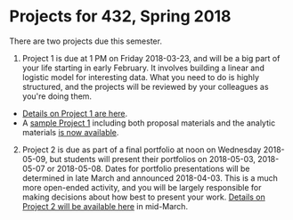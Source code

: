 # Projects for 432, Spring 2018

There are two projects due this semester.

1. Project 1 is due at 1 PM on Friday 2018-03-23, and will be a big part of your life starting in early February. It involves building a linear and logistic model for interesting data. What you need to do is highly structured, and the projects will be reviewed by your colleagues as you're doing them. 

- [Details on Project 1 are here](https://github.com/THOMASELOVE/432-2018/tree/master/projects/project1).
- A [sample Project 1](https://github.com/THOMASELOVE/432-2018/tree/master/projects/project1#sample-project-proposal) including both proposal materials and the analytic materials [is now available](https://github.com/THOMASELOVE/432-2018/tree/master/projects/project1#sample-project-proposal).

2. Project 2 is due as part of a final portfolio at noon on Wednesday 2018-05-09, but students will present their portfolios on 2018-05-03, 2018-05-07 or 2018-05-08. Dates for portfolio presentations will be determined in late March and announced 2018-04-03. This is a much more open-ended activity, and you will be largely responsible for making decisions about how best to present your work. [Details on Project 2 will be available here](https://github.com/THOMASELOVE/432-2018/tree/master/projects/project2) in mid-March.
